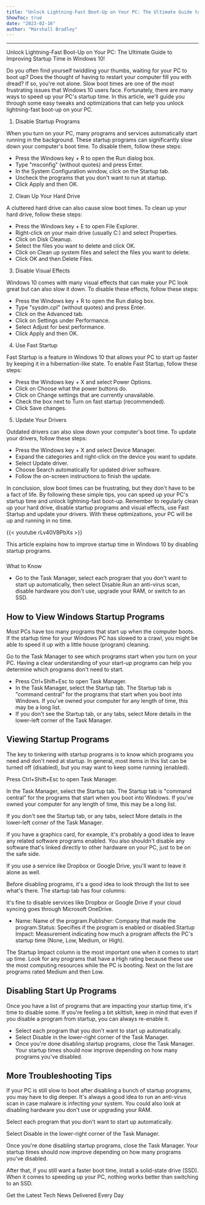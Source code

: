 ```yaml
---
title: "Unlock Lightning-Fast Boot-Up on Your PC: The Ultimate Guide to Improving Startup Time in Windows 10!"
ShowToc: true 
date: "2023-02-16"
author: "Marshall Bradley"
---
```

*****
Unlock Lightning-Fast Boot-Up on Your PC: The Ultimate Guide to Improving Startup Time in Windows 10!

Do you often find yourself twiddling your thumbs, waiting for your PC to boot up? Does the thought of having to restart your computer fill you with dread? If so, you're not alone. Slow boot times are one of the most frustrating issues that Windows 10 users face. Fortunately, there are many ways to speed up your PC's startup time. In this article, we'll guide you through some easy tweaks and optimizations that can help you unlock lightning-fast boot-up on your PC.

1. Disable Startup Programs

When you turn on your PC, many programs and services automatically start running in the background. These startup programs can significantly slow down your computer's boot time. To disable them, follow these steps:

- Press the Windows key + R to open the Run dialog box.
- Type "msconfig" (without quotes) and press Enter.
- In the System Configuration window, click on the Startup tab.
- Uncheck the programs that you don't want to run at startup.
- Click Apply and then OK.

2. Clean Up Your Hard Drive

A cluttered hard drive can also cause slow boot times. To clean up your hard drive, follow these steps:

- Press the Windows key + E to open File Explorer.
- Right-click on your main drive (usually C:) and select Properties.
- Click on Disk Cleanup.
- Select the files you want to delete and click OK.
- Click on Clean up system files and select the files you want to delete.
- Click OK and then Delete Files.

3. Disable Visual Effects

Windows 10 comes with many visual effects that can make your PC look great but can also slow it down. To disable these effects, follow these steps:

- Press the Windows key + R to open the Run dialog box.
- Type "sysdm.cpl" (without quotes) and press Enter.
- Click on the Advanced tab.
- Click on Settings under Performance.
- Select Adjust for best performance.
- Click Apply and then OK.

4. Use Fast Startup

Fast Startup is a feature in Windows 10 that allows your PC to start up faster by keeping it in a hibernation-like state. To enable Fast Startup, follow these steps:

- Press the Windows key + X and select Power Options.
- Click on Choose what the power buttons do.
- Click on Change settings that are currently unavailable.
- Check the box next to Turn on fast startup (recommended).
- Click Save changes.

5. Update Your Drivers

Outdated drivers can also slow down your computer's boot time. To update your drivers, follow these steps:

- Press the Windows key + X and select Device Manager.
- Expand the categories and right-click on the device you want to update.
- Select Update driver.
- Choose Search automatically for updated driver software.
- Follow the on-screen instructions to finish the update.

In conclusion, slow boot times can be frustrating, but they don't have to be a fact of life. By following these simple tips, you can speed up your PC's startup time and unlock lightning-fast boot-up. Remember to regularly clean up your hard drive, disable startup programs and visual effects, use Fast Startup and update your drivers. With these optimizations, your PC will be up and running in no time.

{{< youtube rLv40VBPbXs >}} 




This article explains how to improve startup time in Windows 10 by disabling startup programs.

 
### 
What to Know
 
- Go to the Task Manager, select each program that you don't want to start up automatically, then select Disable.Run an anti-virus scan, disable hardware you don't use, upgrade your RAM, or switch to an SSD.

 
##   How to View Windows Startup Programs  
 

Most PCs have too many programs that start up when the computer boots. If the startup time for your Windows PC has slowed to a crawl, you might be able to speed it up with a little house (program) cleaning.

 

Go to the Task Manager to see which programs start when you turn on your PC. Having a clear understanding of your start-up programs can help you determine which programs don't need to start.

 
- Press Ctrl+Shift+Esc to open Task Manager.
 - In the Task Manager, select the Startup tab. The Startup tab is "command central" for the programs that start when you boot into Windows. If you've owned your computer for any length of time, this may be a long list.
 - If you don't see the Startup tab, or any tabs, select More details in the lower-left corner of the Task Manager.

 
##   Viewing Startup Programs  
 

The key to tinkering with startup programs is to know which programs you need and don't need at startup. In general, most items in this list can be turned off (disabled), but you may want to keep some running (enabled).

 

Press Ctrl+Shift+Esc to open Task Manager.

 

In the Task Manager, select the Startup tab. The Startup tab is "command central" for the programs that start when you boot into Windows. If you've owned your computer for any length of time, this may be a long list.

 
If you don't see the Startup tab, or any tabs, select More details in the lower-left corner of the Task Manager.
 

If you have a graphics card, for example, it's probably a good idea to leave any related software programs enabled. You also shouldn't disable any software that's linked directly to other hardware on your PC, just to be on the safe side.

 

If you use a service like Dropbox or Google Drive, you'll want to leave it alone as well.

 

Before disabling programs, it's a good idea to look through the list to see what's there. The startup tab has four columns:

 
It's fine to disable services like Dropbox or Google Drive if your cloud syncing goes through Microsoft OneDrive.
 
- Name: Name of the program.Publisher: Company that made the program.Status: Specifies if the program is enabled or disabled.Startup Impact: Measurement indicating how much a program affects the PC's startup time (None, Low, Medium, or High).

 

The Startup Impact column is the most important one when it comes to start up time. Look for any programs that have a High rating because these use the most computing resources while the PC is booting. Next on the list are programs rated Medium and then Low.

 
##   Disabling Start Up Programs  
 

Once you have a list of programs that are impacting your startup time, it's time to disable some. If you're feeling a bit skittish, keep in mind that even if you disable a program from startup, you can always re-enable it.

 
- Select each program that you don't want to start up automatically.
 - Select Disable in the lower-right corner of the Task Manager.
 - Once you're done disabling startup programs, close the Task Manager. Your startup times should now improve depending on how many programs you've disabled.

 
##   More Troubleshooting Tips  
 

If your PC is still slow to boot after disabling a bunch of startup programs, you may have to dig deeper. It's always a good idea to run an anti-virus scan in case malware is infecting your system. You could also look at disabling hardware you don't use or upgrading your RAM.

 

Select each program that you don't want to start up automatically.

 

Select Disable in the lower-right corner of the Task Manager.

 

Once you're done disabling startup programs, close the Task Manager. Your startup times should now improve depending on how many programs you've disabled.

 

After that, if you still want a faster boot time, install a solid-state drive (SSD). When it comes to speeding up your PC, nothing works better than switching to an SSD.

 

Get the Latest Tech News Delivered Every Day





